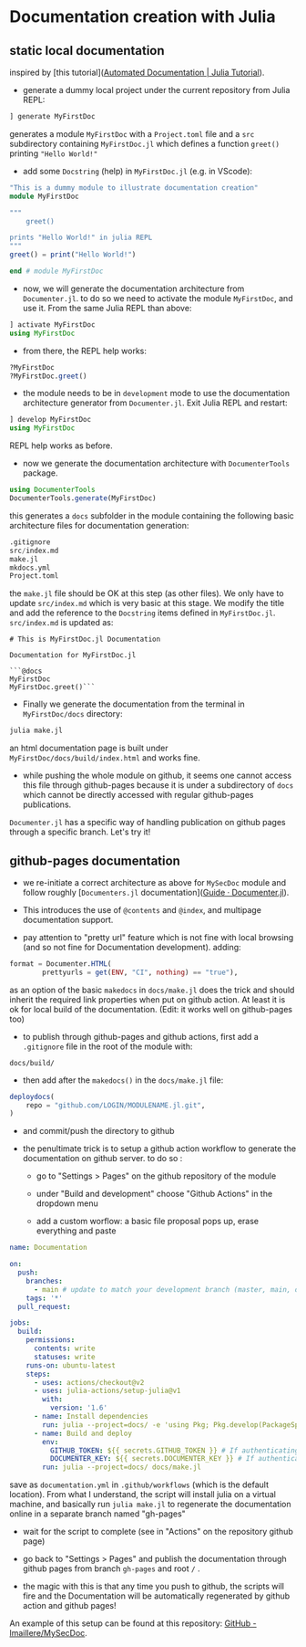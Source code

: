 # Documentation creation with Julia

## static local documentation

inspired by [this tutorial]([Automated Documentation | Julia Tutorial](https://www.matecdev.com/posts/julia-documentation.html)).

- generate a dummy local project under the current repository from Julia REPL:

```julia
] generate MyFirstDoc
```

generates a module `MyFirstDoc` with a `Project.toml` file and a `src` subdirectory containing `MyFirstDoc.jl` which defines a function `greet()` printing `"Hello World!"`

- add some `Docstring` (help) in `MyFirstDoc.jl` (e.g. in VScode):

```julia
"This is a dummy module to illustrate documentation creation"
module MyFirstDoc

"""
    greet() 

prints "Hello World!" in julia REPL
"""
greet() = print("Hello World!")

end # module MyFirstDoc
```

- now, we will generate the documentation architecture from `Documenter.jl`. to do so we need to activate the module `MyFirstDoc`, and use it. From the same Julia REPL than above:

```julia
] activate MyFirstDoc
using MyFirstDoc
```

- from there, the REPL help works:

```julia
?MyFirstDoc
?MyFirstDoc.greet()
```

- the module needs to be in `development` mode to use the documentation architecture generator from `Documenter.jl`. Exit Julia REPL and restart:

```julia
] develop MyFirstDoc
using MyFirstDoc
```

REPL help works as before.

- now we generate the documentation architecture with `DocumenterTools` package.

```julia
using DocumenterTools
DocumenterTools.generate(MyFirstDoc)
```

this generates a `docs` subfolder in the module containing the following basic architecture files for documentation generation:

```julia
.gitignore
src/index.md
make.jl
mkdocs.yml
Project.toml
```

the `make.jl` file should be OK at this step (as other files). We only have to update `src/index.md` which is very basic at this stage. We modify the title and add the reference to the `Docstring` items defined in `MyFirstDoc.jl`. `src/index.md` is updated as:

```
# This is MyFirstDoc.jl Documentation

Documentation for MyFirstDoc.jl

```@docs
MyFirstDoc
MyFirstDoc.greet()```
```

- Finally we generate the documentation from the terminal in `MyFirstDoc/docs` directory:

```bash
julia make.jl
```

an html documentation page is built under `MyFirstDoc/docs/build/index.html`  and works fine.

- while pushing the whole module on github, it seems one cannot access this file through github-pages because it is under a subdirectory of `docs` which cannot be directly accessed with regular github-pages publications. 

`Documenter.jl` has a specific way of handling publication on github pages through a specific branch. Let's try it!

## github-pages documentation

- we re-initiate a correct architecture as above for `MySecDoc` module and follow roughly [`Documenters.jl` documentation]([Guide · Documenter.jl](https://documenter.juliadocs.org/dev/man/guide/)).

- This introduces the use of `@contents` and `@index`, and multipage documentation support.

- pay attention to "pretty url" feature which is not fine with local browsing (and so not fine for Documentation development). adding:

```julia
format = Documenter.HTML(
        prettyurls = get(ENV, "CI", nothing) == "true"),
```

as an option of the basic `makedocs` in `docs/make.jl` does the trick and should inherit the required link properties when put on github action. At least it is ok for local build of the documentation. (Edit: it works well on github-pages too)

- to publish through github-pages and github actions, first add a `.gitignore` file in the root of the module with:

```
docs/build/
```

- then add after the `makedocs()` in the `docs/make.jl` file:

```julia
deploydocs(
    repo = "github.com/LOGIN/MODULENAME.jl.git",
)
```

- and commit/push the directory to github



- the penultimate trick is to setup a github action workflow to generate the documentation on github server. to do so :
  
  - go to "Settings > Pages" on the github repository of the module
  
  - under "Build and development" choose "Github Actions" in the dropdown menu
  
  - add a custom worflow: a basic file proposal pops up, erase everything and paste

```yml
name: Documentation

on:
  push:
    branches:
      - main # update to match your development branch (master, main, dev, trunk, ...)
    tags: '*'
  pull_request:

jobs:
  build:
    permissions:
      contents: write
      statuses: write
    runs-on: ubuntu-latest
    steps:
      - uses: actions/checkout@v2
      - uses: julia-actions/setup-julia@v1
        with:
          version: '1.6'
      - name: Install dependencies
        run: julia --project=docs/ -e 'using Pkg; Pkg.develop(PackageSpec(path=pwd())); Pkg.instantiate()'
      - name: Build and deploy
        env:
          GITHUB_TOKEN: ${{ secrets.GITHUB_TOKEN }} # If authenticating with GitHub Actions token
          DOCUMENTER_KEY: ${{ secrets.DOCUMENTER_KEY }} # If authenticating with SSH deploy key
        run: julia --project=docs/ docs/make.jl
```

save as `documentation.yml` in `.github/workflows` (which is the default location). From what I understand, the script will install julia on a virtual machine, and basically run `julia make.jl` to regenerate the documentation online in a separate branch named "gh-pages"

- wait for the script to complete (see in "Actions" on the repository github page)

- go back to "Settings > Pages" and publish the documentation through github pages  from branch `gh-pages` and root `/` .

- the magic with this is that any time you push to github, the scripts will fire and the Documentation will be automatically regenerated by github action and github pages!



An example of this setup can be found at this repository: [GitHub - lmaillere/MySecDoc](https://github.com/lmaillere/MySecDoc).


